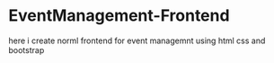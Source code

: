 # EventManagement-Frontend
here i create norml frontend for event managemnt using html css and bootstrap
